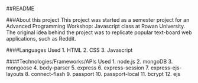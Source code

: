 ##README

###About this project
This project was started as a semester project for an Advanced Programming
Workshop: Javascript class at Rowan University. The original idea behind the
project was to replicate popular text-board web applications, such as Reddit.

####Languages Used
	1. HTML
	2. CSS
	3. Javascript

####Technologies/Frameworks/APIs Used
	1. node.js
	2. mongoDB
	3. mongoose
	4. body-parser
	5. express
	6. express-session
	7. express-ejs-layouts
	8. connect-flash
	9. passport
	10. passport-local
	11. bcrypt
	12. ejs